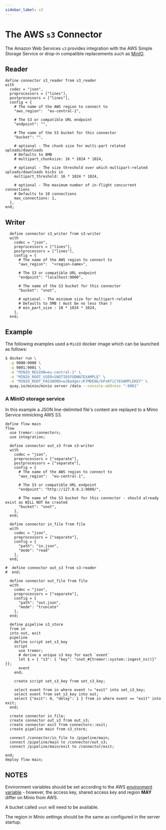 ```yaml
---
sidebar_label: s3
---
```


# The AWS `s3` Connector

The Amazon Web Services `s3` provides integration with the AWS Simple Storage Service or
drop-in compatible replacements such as [MinIO](https://www.min.io).

## Reader

```tremor title="config.troy"
define connector s3_reader from s3_reader
with
  codec = "json",
  preprocessors = ["lines"],
  postprocessors = ["lines"],
  config = {
    # The name of the AWS region to connect to
    "aws_region":  "eu-central-1",

    # The S3 or compatible URL endpoint
    "endpoint": "",

    # The name of the S3 bucket for this connector
    "bucket": "",

    # optional - The chunk size for multi-part related uploads/downloads
    # Defaults to 8MB
    # multipart_chunksize: 16 * 1024 * 1024,

    # optional - The size threshold over which multipart-related uploads/downloads kicks in
    multipart_threshold: 16 * 1024 * 1024,

    # optional - The maximum number of in-flight concurrent connections
    # Defaults to 10 connections
    max_connections: 1,
  },
end;
```

## Writer

```tremor title="config.troy"
  define connector s3_writer from s3-writer
  with
    codec = "json",
    preprocessors = ["lines"],
    postprocessors = ["lines"],
    config = {
      # The name of the AWS region to connect to
      "aws_region":  "<region-name>",

      # The S3 or compatible URL endpoint
      "endpoint": "localhost:9000",

      # The name of the S3 bucket for this connector
      "bucket": "snot",

      # optional - The minimum size for multipart-related
      # Defaults to 5MB ( must be no less than )
      # min_part_size : 10 * 1024 * 1024,
    },
  end;
```

## Example

The following examples used a `MinIO` docker image which can be launched as follows:

```bash
$ docker run \
  -p 9000:9000 \
  -p 9001:9001 \
  -e "MINIO_REGION=eu-central-1" \
  -e "MINIO_ROOT_USER=SNOTIOSFODNN7EXAMPLE" \
  -e "MINIO_ROOT_PASSWORD=wJBadger/K7MDENG/bPxRfiCYEXAMPLEKEY" \
  quay.io/minio/minio server /data --console-address ":9001"
```

### A MinIO storage service

In this example a JSON line-delimited file's content are replayed to a Minio Service mimicking AWS S3.

```tremor title="config.troy"
define flow main
flow  
  use tremor::connectors;
  use integration;

  define connector out_s3 from s3-writer
  with
    codec = "json",
    preprocessors = ["separate"],
    postprocessors = ["separate"],
    config = {
      # The name of the AWS region to connect to
      "aws_region":  "eu-central-1",

      # The S3 or compatible URL endpoint
      "endpoint": "http://127.0.0.1:9000/",

      # The name of the S3 bucket for this connector - should already exist as WILL NOT be created
      "bucket": "snot",
    },
  end;

  define connector in_file from file
  with 
    codec = "json",
    preprocessors = ["separate"],
    config = {
      "path": "in.json",
      "mode": "read"
    },
  end;

#  define connector out_s3 from s3-reader
#  end;

  define connector out_file from file
  with 
    codec = "json",
    preprocessors = ["separate"],
    config = {
      "path": "out.json",
      "mode": "truncate"
    },
  end;

  define pipeline s3_store
  from in
  into out, exit
  pipeline
    define script set_s3_key
    script
      use tremor;
      # derive a unique s3 key for each `event`
      let $ = { "s3": { "key": "snot_#{tremor::system::ingest_ns()}" }};
      event
    end;

    create script set_s3_key from set_s3_key;

    select event from in where event != "exit" into set_s3_key;
    select event from set_s3_key into out;
    select {"exit": 0, "delay": 1 } from in where event == "exit" into exit;
  end;

  create connector in_file;
  create connector out_s3 from out_s3;
  create connector exit from connectors::exit;
  create pipeline main from s3_store;

  connect /connector/in_file to /pipeline/main;
  connect /pipeline/main to /connector/out_s3;
  connect /pipeline/main/exit to /connector/exit;
  
end;
deploy flow main;
```

## NOTES

Environment variables should be set according to the AWS [environment variable](https://docs.aws.amazon.com/cli/latest/userguide/cli-configure-envvars.html) - however, the access key, shared access key and region __MAY__ differ on Minio from AWS.

A bucket called `snot` will need to be available.

The region in Minio settings should be the same as configured in the server startup.